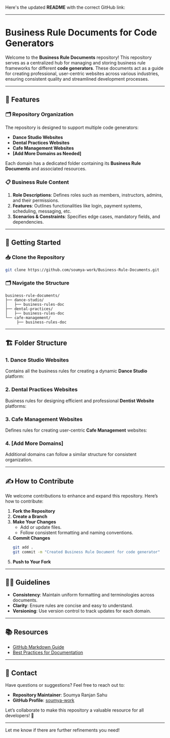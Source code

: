 Here's the updated **README** with the correct GitHub link:  

---

# Business Rule Documents for Code Generators  
Welcome to the **Business Rule Documents** repository! This repository serves as a centralized hub for managing and storing business rule frameworks for different **code generators**. These documents act as a guide for creating professional, user-centric websites across various industries, ensuring consistent quality and streamlined development processes.

---

## 🌟 Features  

### 🗂️ Repository Organization  
The repository is designed to support multiple code generators:  
- **Dance Studio Websites**  
- **Dental Practices Websites**  
- **Cafe Management Websites**  
- **[Add More Domains as Needed]**  

Each domain has a dedicated folder containing its **Business Rule Documents** and associated resources.

### 📋 Business Rule Content  
1. **Role Descriptions**: Defines roles such as members, instructors, admins, and their permissions.  
2. **Features**: Outlines functionalities like login, payment systems, scheduling, messaging, etc.  
3. **Scenarios & Constraints**: Specifies edge cases, mandatory fields, and dependencies.  

---

## 🚀 Getting Started  

### 📥 Clone the Repository  
```bash
git clone https://github.com/soumya-work/Business-Rule-Documents.git
```

### 🗂️ Navigate the Structure  
```plaintext
business-rule-documents/  
├── dance-studio/  
│   ├── business-rules-doc
├── dental-practices/  
│   ├── business-rules-doc
└── cafe-management/  
     ├── business-rules-doc 
```

---

## 🏗️ Folder Structure  

### 1. Dance Studio Websites  
Contains all the business rules for creating a dynamic **Dance Studio** platform:  

### 2. Dental Practices Websites  
Business rules for designing efficient and professional **Dentist Website** platforms:  

### 3. Cafe Management Websites  
Defines rules for creating user-centric **Cafe Management** websites:   

### 4. [Add More Domains]  
Additional domains can follow a similar structure for consistent organization.  

---

## ✍️ How to Contribute  

We welcome contributions to enhance and expand this repository. Here’s how to contribute:  

1. **Fork the Repository**  
2. **Create a Branch**  
3. **Make Your Changes**  
   - Add or update files.  
   - Follow consistent formatting and naming conventions.  
4. **Commit Changes**  
   ```bash
   git add .  
   git commit -m "Created Business Rule Document for code generator"  
   ```  
5. **Push to Your Fork**  
     
---

## 🧑‍💻 Guidelines  

- **Consistency**: Maintain uniform formatting and terminologies across documents.  
- **Clarity**: Ensure rules are concise and easy to understand.  
- **Versioning**: Use version control to track updates for each domain.  

---

## 📚 Resources  

- [GitHub Markdown Guide](https://guides.github.com/features/mastering-markdown/)  
- [Best Practices for Documentation](https://www.writethedocs.org/guide/)  

---

## 📧 Contact  

Have questions or suggestions? Feel free to reach out to:  
- **Repository Maintainer**: Soumya Ranjan Sahu  
- **GitHub Profile**: [soumya-work](https://github.com/soumya-work)  

Let’s collaborate to make this repository a valuable resource for all developers! 🚀  

---  

Let me know if there are further refinements you need!
